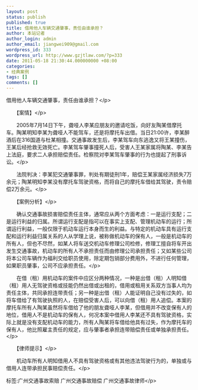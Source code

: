 ```yaml
---
layout: post
status: publish
published: true
title: 借用他人车辆交通肇事，责任由谁承担？
author: 本站记者
author_login: admin
author_email: jiangwei909@gmail.com
wordpress_id: 333
wordpress_url: http://www.gzjtlaw.com/?p=333
date: 2011-05-18 21:30:44.000000000 +08:00
categories:
- 经典案例
tags: []
comments: []
---
```

<p>借用他人车辆交通肇事，责任由谁承担？<&#47;p><p>　　【案情】<&#47;p><p>　　2005年7月14日下午，聋哑人李某应朋友的邀请吃饭，向好友陶某借摩托车。陶某明知李某为聋哑人不能驾车，还是将摩托车出借。当日21:00许，李某醉酒后在316国道与杜某相撞。交通事故发生后，李某驾车向东逃逸又将王某撞伤，王某后经抢救无效死亡。李某驾车肇事撞死人后，受害人王某家属将陶某、李某告上法庭，要求二人承担赔偿责任。检察院对李某驾车肇事的行为也提起了刑事诉讼。<&#47;p><p>　　法院判决：李某犯交通肇事罪，判处有期徒刑1年，赔偿王某家属经济损失7万余元；陶某明知李某没有摩托车驾驶资格，而将自己的摩托车借给其驾驶，责令赔偿2万余元。<&#47;p><p>　　【案例分析】<&#47;p><p>　　确认交通事故损害赔偿责任主体，通常应从两个方面考虑：一是运行支配；二是运行利益的归属。所谓运行支配是指可以在事实上支配、管理机动车的运行；所谓运行利益，一般仅限于机动车运行本身而生的利益。与特定的机动车具有运行支配和运行利益归属关系的人从学理上说，被称做机动车的保有人，一般是机动车的所有人，但也不尽然，如某人将车送交机动车修理公司检修，修理工擅自将车开出发生交通事故，机动车的所有人不承担责任而由修理公司承担责任；又如某些公司将本公司车辆作为福利交给职员使用，除定期包销部分费用外，不进行任何管理，如果职员肇事，公司不应承担责任。<&#47;p><p>　　在借（租）用机动车的案件中应区分两种情况，一种是出借（租）人明知借（租）用人无驾驶资格或技能仍然出借或出租的，借用或租用关系双方当事人均为责任主体，共同承担连带责任；另一种是出借（租）人能证明自己没有过失的，如将车借给了有驾驶执照的人，在赔偿受害人后，可以向借（租）用人追偿。本案的摩托车所有人陶某虽然将车借给了他的朋友聋哑人李某，但借用并不改变保有人的地位，借用人不是机动车的保有人，何况本案中借用人李某还不具有驾驶资格，实际上就是没有支配机动车的能力，所有人陶某将车借给他具有过失，作为摩托车的保有人，他比照雇主责任的规定，应与肇事者承担连带赔偿责任或单独承担责任。<&#47;p><p>　　【律师提示】<&#47;p><p>　　机动车所有人明知借用人不具有驾驶资格或有其他违法驾驶行为的，单独或与借用人连带承担民事赔偿责任。<&#47;p><br&#47;><p>标签:广州交通事故索赔 广州交通事故赔偿 广州交通事故律师<&#47;p>
